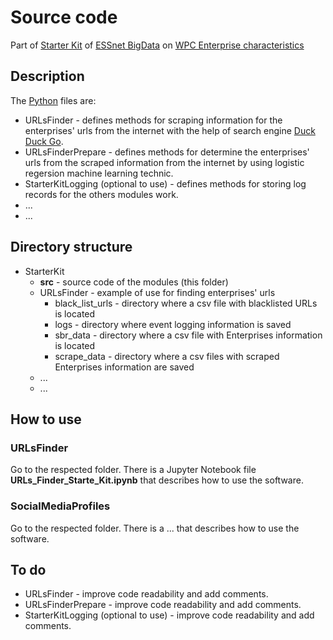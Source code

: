 # Source code

Part of [Starter Kit](https://github.com/EnterpriseCharacteristicsESSnetBigData/StarterKit "GitHub repositiry of Starter Kit on Enterprise characteristics") of [ESSnet BigData](https://webgate.ec.europa.eu/fpfis/mwikis/essnetbigdata/index.php/ESSnet_Big_Data "ESSnet Big Data is a project within the European statistical system (ESS) jointly undertaken by 28 partners.") on [WPC Enterprise characteristics](https://webgate.ec.europa.eu/fpfis/mwikis/essnetbigdata/index.php/WPC_Enterprise_characteristics "Workpackage C (WPC) of ESSnet Big Data focuses on enterprise characteristics.") 

## Description

The [Python](https://www.python.org/) files are:
- URLsFinder \- defines methods for scraping information for the enterprises' urls from the internet with the help of search engine [Duck Duck Go](https://duckduckgo.com "The best search engine for privacy").
- URLsFinderPrepare \- defines methods for determine the enterprises' urls from the scraped information from the internet by using logistic regersion machine learning technic.
- StarterKitLogging (optional to use) \- defines methods for storing log records for the others modules work.
- ...
- ...

## Directory structure

- StarterKit
    - **src** \- source code of the modules (this folder)
    - URLsFinder \- example of use for finding enterprises' urls
        - black_list_urls \- directory where a csv file with blacklisted URLs is located
        - logs \- directory where event logging information is saved
        - sbr_data \- directory where a csv file with Enterprises information is located
        - scrape_data \- directory where a csv files with scraped Enterprises information are saved
    - ...
    - ...

## How to use

### URLsFinder

Go to the respected folder. There is a Jupyter Notebook file **URLs_Finder_Starte_Kit.ipynb** that describes how to use the software.

### SocialMediaProfiles

Go to the respected folder. There is a ... that describes how to use the software.

## To do

- URLsFinder \- improve code readability and add comments.
- URLsFinderPrepare \- improve code readability and add comments.
- StarterKitLogging (optional to use) \- improve code readability and add comments.
